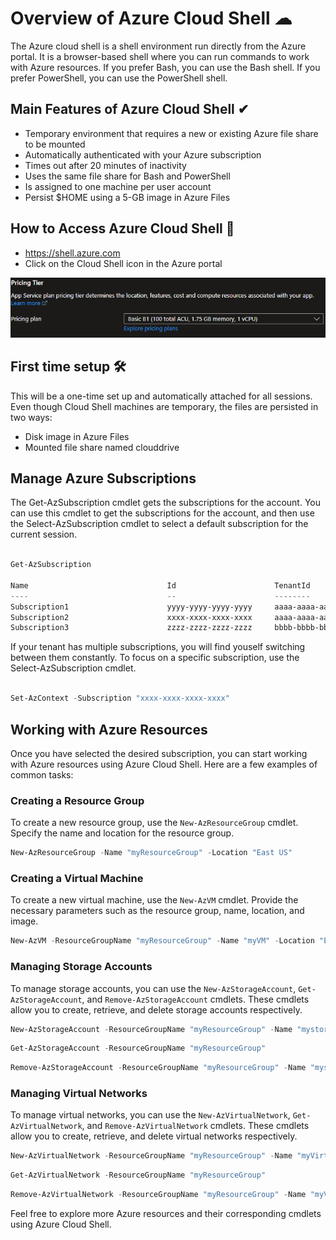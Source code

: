 # Overview of Azure Cloud Shell ☁

The Azure cloud shell is a shell environment run directly from the Azure portal. It is a browser-based shell where you can run commands to work with Azure resources. If you prefer Bash, you can use the Bash shell. If you prefer PowerShell, you can use the PowerShell shell. 

## Main Features of Azure Cloud Shell ✔

+ Temporary environment that requires a new or existing Azure file share to be mounted
+ Automatically authenticated with your Azure subscription
+ Times out after 20 minutes of inactivity
+ Uses the same file share for Bash and PowerShell
+ Is assigned to one machine per user account
+ Persist $HOME using a 5-GB image in Azure Files

## How to Access Azure Cloud Shell 🚀

+ https://shell.azure.com
+ Click on the Cloud Shell icon in the Azure portal

![alt text](image-2.png)

## First time setup 🛠

This will be a one-time set up and automatically attached for all sessions. Even though Cloud Shell machines are temporary, the files are persisted in two ways:
+ Disk image in Azure Files
+ Mounted file share named clouddrive

## Manage Azure Subscriptions 

The Get-AzSubscription cmdlet gets the subscriptions for the account. You can use this cmdlet to get the subscriptions for the account, and then use the Select-AzSubscription cmdlet to select a default subscription for the current session.

```powershell

Get-AzSubscription

Name                               Id                      TenantId                        State
----                               --                      --------                        -----
Subscription1                      yyyy-yyyy-yyyy-yyyy     aaaa-aaaa-aaaa-aaaa             Enabled
Subscription2                      xxxx-xxxx-xxxx-xxxx     aaaa-aaaa-aaaa-aaaa             Enabled
Subscription3                      zzzz-zzzz-zzzz-zzzz     bbbb-bbbb-bbbb-bbbb             Enabled
```

If your tenant has multiple subscriptions, you will find youself switching between them constantly. To focus on a specific subscription, use the Select-AzSubscription cmdlet.

```powershell

Set-AzContext -Subscription "xxxx-xxxx-xxxx-xxxx"

```

## Working with Azure Resources

Once you have selected the desired subscription, you can start working with Azure resources using Azure Cloud Shell. Here are a few examples of common tasks:

### Creating a Resource Group

To create a new resource group, use the `New-AzResourceGroup` cmdlet. Specify the name and location for the resource group.

```powershell
New-AzResourceGroup -Name "myResourceGroup" -Location "East US"
```

### Creating a Virtual Machine

To create a new virtual machine, use the `New-AzVM` cmdlet. Provide the necessary parameters such as the resource group, name, location, and image.

```powershell
New-AzVM -ResourceGroupName "myResourceGroup" -Name "myVM" -Location "East US" -Image "UbuntuLTS"
```

### Managing Storage Accounts

To manage storage accounts, you can use the `New-AzStorageAccount`, `Get-AzStorageAccount`, and `Remove-AzStorageAccount` cmdlets. These cmdlets allow you to create, retrieve, and delete storage accounts respectively.

```powershell
New-AzStorageAccount -ResourceGroupName "myResourceGroup" -Name "mystorageaccount" -Location "East US" -SkuName "Standard_LRS"
```

```powershell
Get-AzStorageAccount -ResourceGroupName "myResourceGroup"
```

```powershell
Remove-AzStorageAccount -ResourceGroupName "myResourceGroup" -Name "mystorageaccount"
```

### Managing Virtual Networks

To manage virtual networks, you can use the `New-AzVirtualNetwork`, `Get-AzVirtualNetwork`, and `Remove-AzVirtualNetwork` cmdlets. These cmdlets allow you to create, retrieve, and delete virtual networks respectively.

```powershell
New-AzVirtualNetwork -ResourceGroupName "myResourceGroup" -Name "myVirtualNetwork" -Location "East US" -AddressPrefix "10.0.0.0/16"
```

```powershell
Get-AzVirtualNetwork -ResourceGroupName "myResourceGroup"
```

```powershell
Remove-AzVirtualNetwork -ResourceGroupName "myResourceGroup" -Name "myVirtualNetwork"
```

Feel free to explore more Azure resources and their corresponding cmdlets using Azure Cloud Shell.
